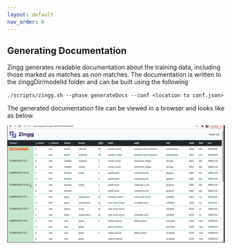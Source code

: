 ```yaml
---
layout: default
nav_order: 6
---
```

## Generating Documentation
Zingg generates readable documentation about the training data, including those marked as matches as non matches. The documentation is written to the zinggDir/modelId folder and can be built using the following

    ./scripts/zingg.sh --phase generateDocs --conf <location to conf.json>

The generated documentation file can be viewed in a browser and looks like as below.

![Training Data](/assets/documentation1.png)

